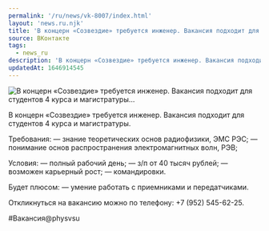 ```yaml
---
permalink: '/ru/news/vk-8007/index.html'
layout: 'news.ru.njk'
title: 'В концерн «Созвездие» требуется инженер. Вакансия подходит для студентов 4 курса и магистратуры…'
source: ВКонтакте
tags:
  - news_ru
description: 'В концерн «Созвездие» требуется инженер. Вакансия подходит для студентов 4 курса и магистратуры…'
updatedAt: 1646914545
---
```

![В концерн «Созвездие» требуется инженер. Вакансия подходит для студентов 4 курса и магистратуры…](https://sun9-41.userapi.com/sun9-66/impg/rhXGNaJPOdI5uQgZdzywRrxjdzrl1Bt-BG6uiw/EWcbSg4ukqo.jpg?size=510x370&quality=95&sign=8cb9394111d9d1eeeb487ab68cc4ce59&c_uniq_tag=pWzE1zBBi0d1H2PHfYcQuXX4x8zVEcYOcGtPXi7lzTg&type=album)

В концерн «Созвездие» требуется инженер. Вакансия подходит для студентов 4 курса и магистратуры.

Требования:
— знание теоретических основ радиофизики, ЭМС РЭС;
— понимание основ распространения электромагнитных волн, РЭВ;

Условия:
— полный рабочий день;
— з/п от 40 тысяч рублей;
— возможен карьерный рост;
— командировки.

Будет плюсом:
— умение работать с приемниками и передатчиками.

Откликнуться на вакансию можно по телефону: +7 (952) 545-62-25.

#Вакансия@physvsu
